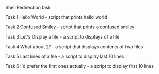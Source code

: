 Shell Redirection task

Task 1 Hello World - script that prints hello world

Task 2 Confused Smiley - script that prints a confused smiley

Task 3 Let's Display a file - a script to displays of a file

Task 4 What about 2? - a script that displays contents of two files

Task 5 Last lines of a file - a script to display last 10 lines

Task 6 I'd prefer the first ones actually - a script to display first 10 lines


